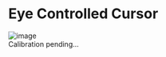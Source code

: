 # Eye Controlled Cursor

![image](https://qph.ec.quoracdn.net/main-qimg-6b00332b630cd176c09da1069a7d4334) <br />
Calibration pending...
